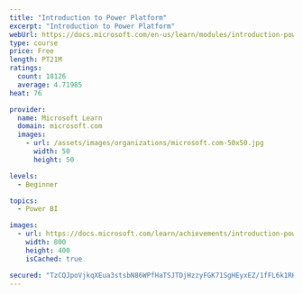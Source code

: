 ```yaml
---
title: "Introduction to Power Platform"
excerpt: "Introduction to Power Platform"
webUrl: https://docs.microsoft.com/en-us/learn/modules/introduction-power-platform/
type: course
price: Free
length: PT21M
ratings:
  count: 18126
  average: 4.71985
heat: 76

provider:
  name: Microsoft Learn
  domain: microsoft.com
  images:
    - url: /assets/images/organizations/microsoft.com-50x50.jpg
      width: 50
      height: 50

levels:
  - Beginner

topics:
  - Power BI

images:
  - url: https://docs.microsoft.com/learn/achievements/introduction-power-platform-social.png
    width: 800
    height: 400
    isCached: true

secured: "TzCQJpoVjkqXEua3stsbN86WPfHaTSJTDjHzzyFGK71SgHEyxEZ/1fFL6k1RHfAyZKtAzXDvPEm/sqOL0+ikus076dSnw+dOSj8VI8lJ8dxW0Ohvp+AWCx5FYR2lik5o4U4xF3q6SegTj2W/Pa1UWrWTC58cIoCj8Iy1V9ePnLxg2o1p9EMaldUcLDq014C9cwvWH1+v0B+hJZl3Z5UwBRonOxr5PGRd61DYKlh5VHDK/ioGn4yY79Dc59FR56NdCDl/MqRUJ9wNl1IpvlMo0M6vp+YO5RMyrfrhd6ra/3OYO5RrWUzOxcsi65sD2ais+0BnS9yxSjbqEDfNT0IJLRk4iiIeKIfRd55Cj1gIzVUmsalLGRjWYN0Ebl4JEhMdqYEKYQcGx/rNQEwiqGMMu9oOT0yK6PQW7DMljTFjyYYe2qm60PaijcsPpVXthzZF;nKLZvBy0CCmzTyImPfqQLA=="
---
```


